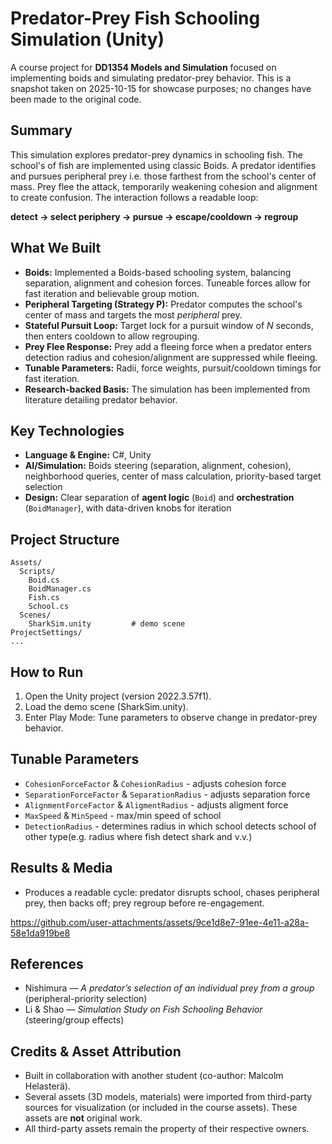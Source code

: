 # Predator-Prey Fish Schooling Simulation (Unity)

A course project for **DD1354 Models and Simulation** focused on implementing boids and simulating predator-prey behavior. This is a snapshot taken on 2025-10-15 for showcase purposes; no changes have been made to the original code.


## Summary
This simulation explores predator-prey dynamics in schooling fish. The school's of fish are implemented using classic Boids. A predator identifies and pursues peripheral prey i.e. those farthest from the school's center of mass. Prey flee the attack, temporarily weakening cohesion and alignment to create confusion. The interaction follows a readable loop:

**detect → select periphery → pursue → escape/cooldown → regroup**


## What We Built
- **Boids:** Implemented a Boids-based schooling system, balancing separation, alignment and cohesion forces. Tuneable forces allow for fast iteration and believable group motion.
- **Peripheral Targeting (Strategy P):** Predator computes the school's center of mass and targets the most *peripheral* prey.
- **Stateful Pursuit Loop:** Target lock for a pursuit window of _N_ seconds, then enters cooldown to allow regrouping.
- **Prey Flee Response:** Prey add a fleeing force when a predator enters detection radius and cohesion/alignment are suppressed while fleeing.
- **Tunable Parameters:** Radii, force weights, pursuit/cooldown timings for fast iteration.
- **Research-backed Basis:** The simulation has been implemented from literature detailing predator behavior. 


## Key Technologies
- **Language & Engine:** C#, Unity
- **AI/Simulation:** Boids steering (separation, alignment, cohesion), neighborhood queries, center of mass calculation, priority-based target selection
- **Design:** Clear separation of **agent logic** (`Boid`) and **orchestration** (`BoidManager`), with data-driven knobs for iteration


## Project Structure
```
Assets/
  Scripts/
    Boid.cs            
    BoidManager.cs     
    Fish.cs
    School.cs
  Scenes/
    SharkSim.unity         # demo scene
ProjectSettings/
...
```

## How to Run
1. Open the Unity project (version 2022.3.57f1).
2. Load the demo scene (SharkSim.unity).
3. Enter Play Mode:
      Tune parameters to observe change in predator-prey behavior.


## Tunable Parameters
- `CohesionForceFactor` & `CohesionRadius` - adjusts cohesion force
- `SeparationForceFactor` & `SeparationRadius` - adjusts separation force
- `AlignmentForceFactor` & `AligmentRadius` - adjusts aligment force
- `MaxSpeed` & `MinSpeed` - max/min speed of school
- `DetectionRadius` - determines radius in which school detects school of other type(e.g. radius where fish detect shark and v.v.)


## Results & Media
- Produces a readable cycle: predator disrupts school, chases peripheral prey, then backs off; prey regroup before re-engagement.

https://github.com/user-attachments/assets/9ce1d8e7-91ee-4e11-a28a-58e1da919be8


## References
- Nishimura — *A predator’s selection of an individual prey from a group* (peripheral-priority selection)
- Li & Shao — *Simulation Study on Fish Schooling Behavior* (steering/group effects)


## Credits & Asset Attribution
- Built in collaboration with another student (co-author: Malcolm Helasterä).
- Several assets (3D models, materials) were imported from third-party sources for visualization (or included in the course assets). These assets are **not** original work.
- All third-party assets remain the property of their respective owners.
